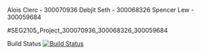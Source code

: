 Alois Clerc - 300070936
Debjit Seth - 300068326
Spencer Lew - 300059684

#SEG2105_Project_300070936_300068326_300059684

Build Status
[![Build Status](https://circleci.com/gh/aloisclerc/SEG2105_Project_300070936_300068326_300059684.png?branch=master)](https://circleci.com/gh/aloisclerc/SEG2105_Project_300070936_300068326_300059684)
